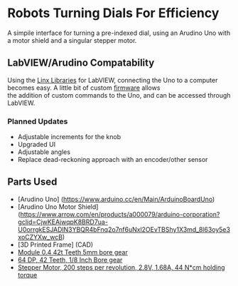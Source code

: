# Robots Turning Dials For Efficiency #
A simpile interface for turning a pre-indexed dial, using an Arudino Uno with a motor shield and a singular stepper motor.

## LabVIEW/Arudino Compatability ##
Using the [Linx Libraries](https://www.labviewmakerhub.com/doku.php?id=libraries:linx:start) for LabVIEW, connecting the Uno to a computer becomes easy. A little bit of custom [firmware](src/Arduino_Uno_Serial.ino) allows  
the addition of custom commands to the Uno, and can be accessed through LabVIEW.

### Planned Updates ###
* Adjustable increments for the knob
* Upgraded UI
* Adjustable angles
* Replace dead-reckoning approach with an encoder/other sensor

## Parts Used ##
* [Arudino Uno] (https://www.arduino.cc/en/Main/ArduinoBoardUno)
* [Arudino Uno Motor Shield] (https://www.arrow.com/en/products/a000079/arduino-corporation?gclid=CjwKEAjwqpK8BRD7ua-U0orrgkESJADlN3YBQR4bFnq2o7nf6uNxl2OEvTBShy1X3md_8l63oy5e3xoCZYXw_wcB)
* [3D Printed Frame] (CAD)
* [Module 0.4 42t Teeth 5mm bore gear](http://shop.sdp-si.com/catalog/product/?id=A_1P_2MYD04042C)
* [64 DP, 42 Teeth, 1/8 Inch Bore gear](http://shop.sdp-si.com/catalog/product/?id=A_1P_2-Y64042A)
* [Stepper Motor, 200 steps per revolution, 2.8V, 1.68A, 44 N*cm holding torque](http://www.zappautomation.co.uk/sy42sth47-1684b-high-torque-hybrid-stepper-motors.html)